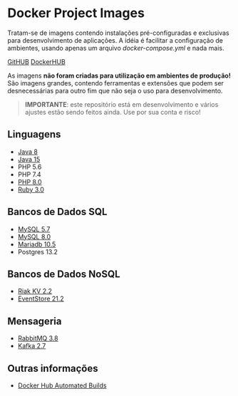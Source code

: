 # Docker Project Images

Tratam-se de imagens contendo instalações pré-configuradas e exclusivas para desenvolvimento de 
aplicações.  A idéia é facilitar a configuração de ambientes, usando apenas um arquivo 
*docker-compose.yml* e nada mais.

[GitHUB](https://github.com/ricardopedias/docker-project-images)
[DockerHUB](https://hub.docker.com/r/ricardopedias/docker-project)

As imagens **não foram criadas para utilização em ambientes de produção!** São imagens grandes,
contendo ferramentas e extensões que podem ser desnecessárias para outro fim que não seja o uso para
desenvolvimento. 

> **IMPORTANTE**: este repositório está em desenvolvimento e vários ajustes estão sendo feitos ainda.
Use por sua conta e risco!


## Linguagens

- [Java 8](https://github.com/ricardopedias/docker-project-images/blob/master/docs/tool-java.md)
- [Java 15](https://github.com/ricardopedias/docker-project-images/blob/master/docs/tool-java.md)
- PHP 5.6
- PHP 7.4
- [PHP 8.0](https://github.com/ricardopedias/docker-project-images/blob/master/docs/tool-php80.md)
- [Ruby 3.0](https://github.com/ricardopedias/docker-project-images/blob/master/docs/tool-ruby.md)

## Bancos de Dados SQL

- [MySQL 5.7](https://github.com/ricardopedias/docker-project-images/blob/master/docs/tool-mysql.md)
- [MySQL 8.0](https://github.com/ricardopedias/docker-project-images/blob/master/docs/tool-mysql.md)
- [Mariadb 10.5](https://github.com/ricardopedias/docker-project-images/blob/master/docs/tool-mysql.md)
- Postgres 13.2

## Bancos de Dados NoSQL

- [Riak KV 2.2](https://github.com/ricardopedias/docker-project-images/blob/master/docs/tool-riakkv.md)
- [EventStore 21.2](https://github.com/ricardopedias/docker-project-images/blob/master/docs/tool-eventstore.md)
## Mensageria

- [RabbitMQ 3.8](https://github.com/ricardopedias/docker-project-images/blob/master/docs/tool-rabbitmq.md)
- [Kafka 2.7](https://github.com/ricardopedias/docker-project-images/blob/master/docs/tool-kafka.md)

## Outras informações

- [Docker Hub Automated Builds](https://github.com/ricardopedias/docker-project-images/blob/master/docs/automated-builds.md)
